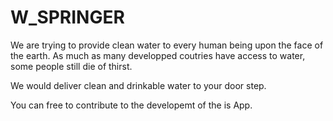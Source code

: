 # W_SPRINGER

We are trying to provide clean water to every human being upon the face of the earth. As much as many developped coutries have access to water, some people still die of thirst.

We would deliver clean and drinkable water to your door step.

You can free to contribute to the developemt of the is App.
